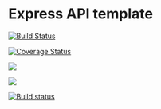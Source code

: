 # Express API template
[![Build Status](https://travis-ci.com/sangeethababu9223/Book-Inventory.svg?branch=master)](https://travis-ci.com/sangeethababu9223/Book-Inventory)

[![Coverage Status](https://coveralls.io/repos/github/sangeethababu9223/Book-Inventory/badge.svg?branch=master)](https://coveralls.io/github/sangeethababu9223/Book-Inventory?branch=master)

<a href="https://codeclimate.com/github/sangeethababu9223/Book-Inventory/maintainability"><img src="https://api.codeclimate.com/v1/badges/f6eea61813a19a730fee/maintainability" /></a>

<a href="https://codeclimate.com/github/sangeethababu9223/Book-Inventory/test_coverage"><img src="https://api.codeclimate.com/v1/badges/f6eea61813a19a730fee/test_coverage" /></a>

[![Build status](https://ci.appveyor.com/api/projects/status/k90pxawl2ldxk69w/branch/master?svg=true)](https://ci.appveyor.com/project/sangeethababu9223/book-inventory/branch/master)
